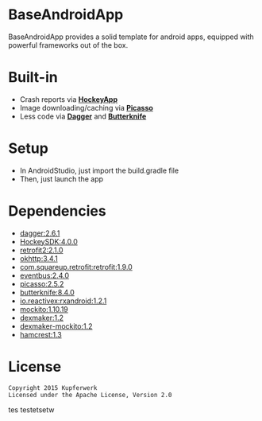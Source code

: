 BaseAndroidApp
==============
BaseAndroidApp provides a solid template for android apps, equipped with powerful frameworks out of the box.

# Built-in
- Crash reports via [**HockeyApp**](http://hockeyapp.net/)
- Image downloading/caching via [**Picasso**](http://square.github.io/picasso/)
- Less code via [**Dagger**](http://square.github.io/dagger/) and [**Butterknife**](http://jakewharton.github.io/butterknife/)

# Setup
- In AndroidStudio, just import the build.gradle file
- Then, just launch the app

# Dependencies
- [dagger:2.6.1](https://github.com/google/dagger)
- [HockeySDK:4.0.0](https://github.com/bitstadium/HockeySDK-Android)
- [retrofit2:2.1.0](https://github.com/square/retrofit)
- [okhttp:3.4.1](https://github.com/square/okhttp)
- [com.squareup.retrofit:retrofit:1.9.0](http://square.github.io/retrofit/)
- [eventbus:2.4.0](https://github.com/greenrobot/EventBus)
- [picasso:2.5.2](http://square.github.io/picasso/)
- [butterknife:8.4.0](http://jakewharton.github.io/butterknife/)
- [io.reactivex:rxandroid:1.2.1](https://github.com/ReactiveX/RxAndroid)
- [mockito:1.10.19](https://github.com/mockito/mockito)
- [dexmaker:1.2](http://mvnrepository.com/artifact/com.google.dexmaker/dexmaker/1.2)
- [dexmaker-mockito:1.2](http://mvnrepository.com/artifact/com.google.dexmaker/dexmaker-mockito/1.2)
- [hamcrest:1.3](https://github.com/hamcrest)

# License
	Copyright 2015 Kupferwerk
	Licensed under the Apache License, Version 2.0
tes testetsetw
